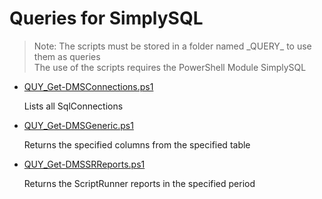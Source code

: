 # Queries for SimplySQL

> Note: The scripts must be stored in a folder named \_QUERY_ to use them as queries
><br>The use of the scripts requires the PowerShell Module SimplySQL

+ [QUY_Get-DMSConnections.ps1](./QUY_Get-DMSConnections.ps1)

    Lists all SqlConnections

+ [QUY_Get-DMSGeneric.ps1](./QUY_Get-DMSGeneric.ps1)

    Returns the specified columns from the specified table

+ [QUY_Get-DMSSRReports.ps1](./QUY_Get-DMSSRReports.ps1)

    Returns the ScriptRunner reports in the specified period